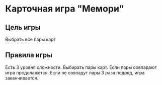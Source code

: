 # Карточная игра "Мемори"

## Цель игры
Выбрать все пары карт

## Правила игры
Есть 3 уровня сложности.
Выбирать пары карт. Если пары совпадают игра продолажется. Если не совпадут пары 3 раза подряд, игра заканчивается.

